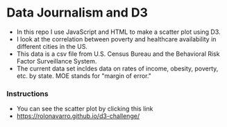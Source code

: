 # Data Journalism and D3

* In this repo I use JavaScript and HTML to make a scatter plot using D3.
* I look at the correlation between poverty and healthcare availability in different cities in the US.
* This data is a csv file from U.S. Census Bureau and the Behavioral Risk Factor Surveillance System.
* The current data set incldes data on rates of income, obesity, poverty, etc. by state. MOE stands for "margin of error."

### Instructions
* You can see the scatter plot by clicking this link
 * https://rolonavarro.github.io/d3-challenge/
